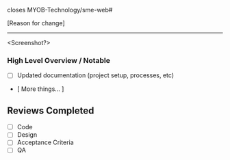 closes MYOB-Technology/sme-web# 

[Reason for change]

---

<Screenshot?>

### High Level Overview / Notable

- [ ] Updated documentation (project setup, processes, etc)

- [ More things... ]


## Reviews Completed

- [ ] Code
- [ ] Design
- [ ] Acceptance Criteria
- [ ] QA
